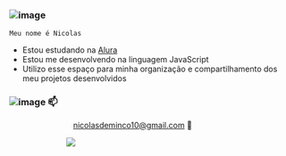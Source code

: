 ### ![image](https://github.com/NicolasDeminco/NicolasDeminco/assets/168875498/dc73ce5a-bad2-4701-b70c-9976cc498f55)



`Meu nome é Nicolas` 



- Estou estudando na [Alura](https://www.alura.com.br/)
- Estou me desenvolvendo na linguagem JavaScript
- Utilizo esse espaço para minha organização e compartilhamento dos meu projetos desenvolvidos


### ![image](https://github.com/NicolasDeminco/NicolasDeminco/assets/168875498/24e69d6f-b9f8-4128-859d-64a789f12aec) 📫

‎ ‎ ‎ ‎ ‎ ‎ ‎ ‎‎ ‎‎ ‎ ‎  ‎ ‎‎ ‎ ‎‎     ‎‎‎ ‎ ‎ ‎‎ ‎ ‎ ‎ ‎ ‎‎‎ ‎ ‎  ‎ ‎ ‎  nicolasdeminco10@gmail.com 📧

‎ ‎ ‎ ‎‎ ‎‎ ‎ ‎ ‎‎ ‎ ‎ ‎‎ ‎‎ ‎ ‎ ‎‎ ‎‎  ‎‎ ‎ ‎ ‎ ‎ ‎ ‎‎ ‎‎ ‎ ‎ ![](https://media.tenor.com/zKFhQIIppYYAAAAi/rick-rick-and-morty.gif)

